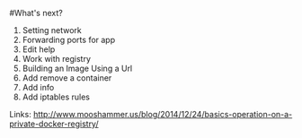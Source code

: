 #What's next?
1. Setting network
2. Forwarding ports for app
3. Edit help
4. Work with registry
5. Building an Image Using a Url
6. Add remove a container
7. Add info
8. Add iptables rules

Links:
http://www.mooshammer.us/blog/2014/12/24/basics-operation-on-a-private-docker-registry/

